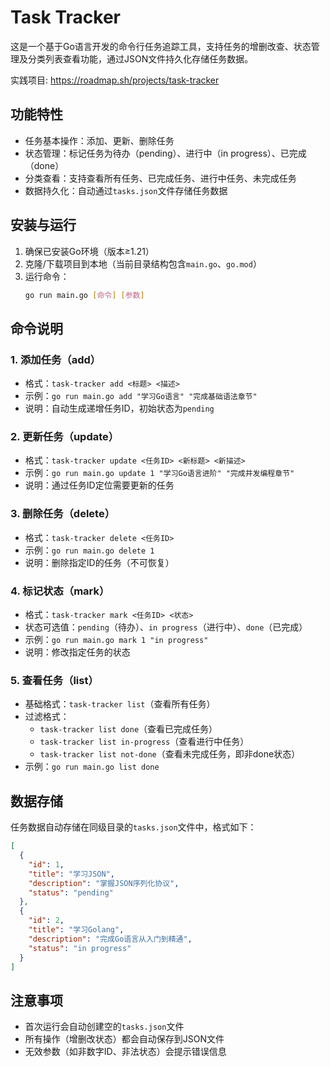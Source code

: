 # Task Tracker

这是一个基于Go语言开发的命令行任务追踪工具，支持任务的增删改查、状态管理及分类列表查看功能，通过JSON文件持久化存储任务数据。

实践项目: https://roadmap.sh/projects/task-tracker

## 功能特性
- 任务基本操作：添加、更新、删除任务
- 状态管理：标记任务为待办（pending）、进行中（in progress）、已完成（done）
- 分类查看：支持查看所有任务、已完成任务、进行中任务、未完成任务
- 数据持久化：自动通过`tasks.json`文件存储任务数据

## 安装与运行
1. 确保已安装Go环境（版本≥1.21）
2. 克隆/下载项目到本地（当前目录结构包含`main.go`、`go.mod`）
3. 运行命令：
   ```bash
   go run main.go [命令] [参数]
   ```

## 命令说明
### 1. 添加任务（add）
- 格式：`task-tracker add <标题> <描述>`
- 示例：`go run main.go add "学习Go语言" "完成基础语法章节"`
- 说明：自动生成递增任务ID，初始状态为`pending`

### 2. 更新任务（update）
- 格式：`task-tracker update <任务ID> <新标题> <新描述>`
- 示例：`go run main.go update 1 "学习Go语言进阶" "完成并发编程章节"`
- 说明：通过任务ID定位需要更新的任务

### 3. 删除任务（delete）
- 格式：`task-tracker delete <任务ID>`
- 示例：`go run main.go delete 1`
- 说明：删除指定ID的任务（不可恢复）

### 4. 标记状态（mark）
- 格式：`task-tracker mark <任务ID> <状态>`
- 状态可选值：`pending`（待办）、`in progress`（进行中）、`done`（已完成）
- 示例：`go run main.go mark 1 "in progress"`
- 说明：修改指定任务的状态

### 5. 查看任务（list）
- 基础格式：`task-tracker list`（查看所有任务）
- 过滤格式：
  - `task-tracker list done`（查看已完成任务）
  - `task-tracker list in-progress`（查看进行中任务）
  - `task-tracker list not-done`（查看未完成任务，即非done状态）
- 示例：`go run main.go list done`

## 数据存储
任务数据自动存储在同级目录的`tasks.json`文件中，格式如下：
```json
[
  {
    "id": 1,
    "title": "学习JSON",
    "description": "掌握JSON序列化协议",
    "status": "pending"
  },
  {
    "id": 2,
    "title": "学习Golang",
    "description": "完成Go语言从入门到精通",
    "status": "in progress"
  }
]
```

## 注意事项
- 首次运行会自动创建空的`tasks.json`文件
- 所有操作（增删改状态）都会自动保存到JSON文件
- 无效参数（如非数字ID、非法状态）会提示错误信息

